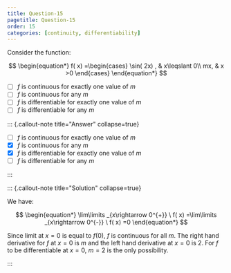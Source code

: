 ```yaml
---
title: Question-15
pagetitle: Question-15
order: 15
categories: [continuity, differentiability]
---
```


Consider the function:

$$
\begin{equation*}
f( x) =\begin{cases}
\sin( 2x) , & x\leqslant 0\\
mx, & x >0
\end{cases}
\end{equation*}
$$

- [ ] $\displaystyle f$ is continuous for exactly one value of $\displaystyle m$
- [ ] $\displaystyle f$ is continuous for any $\displaystyle m$
- [ ] $\displaystyle f$ is differentiable for exactly one value of $\displaystyle m$
- [ ] $\displaystyle f$ is differentiable for any $\displaystyle m$

::: {.callout-note title="Answer" collapse=true}

- [ ] $\displaystyle f$ is continuous for exactly one value of $\displaystyle m$
- [x] $\displaystyle f$ is continuous for any $\displaystyle m$
- [x] $\displaystyle f$ is differentiable for exactly one value of $\displaystyle m$
- [ ] $\displaystyle f$ is differentiable for any $\displaystyle m$

:::

::: {.callout-note title="Solution" collapse=true}

We have:

$$
\begin{equation*}
\lim\limits _{x\rightarrow 0^{+}} \ f( x) =\lim\limits _{x\rightarrow 0^{-}} \ f( x) =0
\end{equation*}
$$

Since limit at $\displaystyle x=0$ is equal to $\displaystyle f( 0)$, $\displaystyle f$ is continuous for all $\displaystyle m$. The right hand derivative for $\displaystyle f$ at $\displaystyle x=0$ is $\displaystyle m$ and the left hand derivative at $\displaystyle x=0$ is $\displaystyle 2$. For $\displaystyle f$ to be differentiable at $\displaystyle x=0$, $\displaystyle m=2$ is the only possibility.

:::